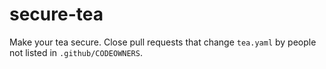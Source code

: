 # secure-tea
Make your tea secure. Close pull requests that change `tea.yaml` by people not listed in `.github/CODEOWNERS`.
